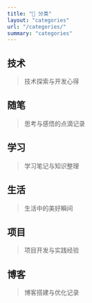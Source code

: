 ```yaml
---
title: "📁 分类"
layout: "categories"
url: "/categories/"
summary: "categories"
---
```


## 技术

> 技术探索与开发心得

## 随笔

> 思考与感悟的点滴记录

## 学习

> 学习笔记与知识整理

## 生活

> 生活中的美好瞬间

## 项目

> 项目开发与实践经验

## 博客

> 博客搭建与优化记录

